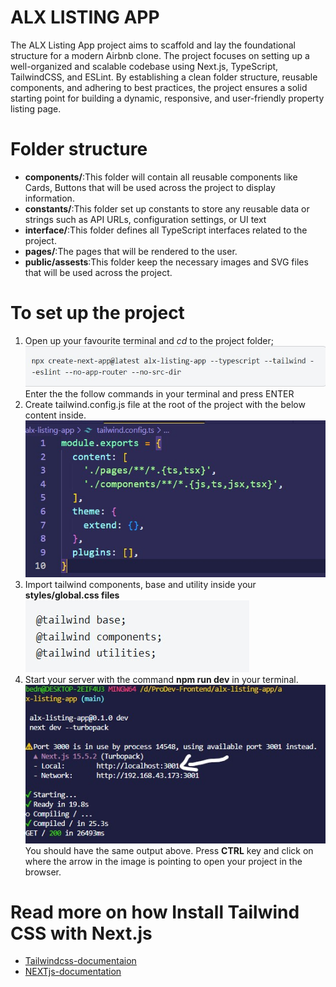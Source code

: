 # ALX LISTING APP
The ALX Listing App project aims to scaffold and lay the foundational structure for a modern Airbnb clone. The project focuses on setting up a well-organized and scalable codebase using Next.js, TypeScript, TailwindCSS, and ESLint. By establishing a clean folder structure, reusable components, and adhering to best practices, the project ensures a solid starting point for building a dynamic, responsive, and user-friendly property listing page.

# Folder structure
- __components/__:This folder will contain all reusable components like Cards, Buttons that will be used across the project to display information.
- __constants/__:This folder set up constants to store any reusable data or strings such as API URLs, configuration settings, or UI text
- __interface/__:This folder defines all TypeScript interfaces related to the project.
- __pages/__:The pages that will be rendered to the user.
- __public/assests__:This folder keep the necessary images and SVG files that will be used across the project.
# To set up the project
1. Open up your favourite terminal and _cd_ to the project folder;
![typethisinyourterminal](assets/command.jpg)
Enter the the follow commands in your terminal and press ENTER
2. Create tailwind.config.js file at the root of the project with the below content inside.
![tailwind.config.js](assets/tailwindconfig.jpg)
3. Import tailwind components, base and utility inside your __styles/global.css files__
![import-tailwind](assets/import%20commands.jpg)
4. Start your server with the command **npm run dev** in your terminal.
![output](assets/direction.jpg)
You should have the same output above. Press **CTRL** key and click on where the arrow in the image is pointing to open your project in the browser.

# Read more on how Install Tailwind CSS with Next.js
- [Tailwindcss-documentaion](https://tailwindcss.com/docs/installation/framework-guides/nextjs) 
- [NEXTjs-documentation](https://nextjs.org/docs?utm_source=create-next-app&utm_medium=default-template-tw&utm_campaign=create-next-app)

